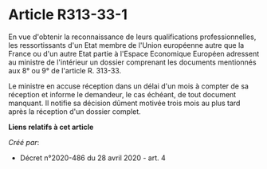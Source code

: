 # Article R313-33-1

En vue d'obtenir la reconnaissance de leurs qualifications professionnelles, les ressortissants d'un Etat membre de l'Union
européenne autre que la France ou d'un autre Etat partie à l'Espace Economique Européen adressent au ministre de l'intérieur
un dossier comprenant les documents mentionnés aux 8° ou 9° de l'article R. 313-33.

Le ministre en accuse réception dans un délai d'un mois à compter de sa réception et informe le demandeur, le cas échéant, de
tout document manquant. Il notifie sa décision dûment motivée trois mois au plus tard après la réception d'un dossier
complet.

**Liens relatifs à cet article**

_Créé par_:

  - Décret n°2020-486 du 28 avril 2020 - art. 4
